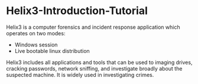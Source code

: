 # Helix3-Introduction-Tutorial
Helix3 is a computer forensics and incident response application which operates on two modes: 

- Windows session 
- Live bootable linux distribution 

Helix3 includes all applications and tools that can be used to imaging drives, cracking passwords, network sniffing, and investigate broadly about the suspected machine. It is widely used in investigating crimes. 
